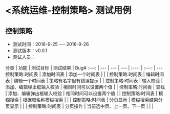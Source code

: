 # <系统运维-控制策略> 测试用例

## 控制策略

- 测试时间：2016-9-25 ---  2016-9-26
- 测试版本：v0.0.1
- 测试人员：

分类 | 功能 | 测试目标 | 测试结果 | Bug#
:---: | --- | --- | --- | :---: | :---: | ---
控制策略:时间表 | 添加时间表 | 添加一个时间表 |  |  |
控制策略:时间表 | 编辑时间表 | 编辑一个时间表 | 策略有名字但有错误提示 |  |
控制策略:时间表 | 输入校验 | 添加、编辑弹出框输入校验 | 相同时间可以设置两个值 |  |
控制策略:时间表 | 查找 | 添加、编辑弹出框输入校验 | 相同时间可以设置两个值 |  |
控制策略:时间表 | 模糊搜索 | 根据域名称模糊搜索 |  |  |
控制策略:时间表 | 分页显示 | 模糊搜索结果分页显示 |  |  |
控制策略:时间表 | 分页操作 | 当前选中页、上一页、下一页 |  |  |